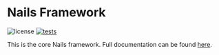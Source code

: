 # Nails Framework

![license](https://img.shields.io/badge/license-MIT-green.svg)
[![tests](https://github.com/nails/common/actions/workflows/build_and_test.yml/badge.svg)](https://github.com/nails/common/actions)


This is the core Nails framework. Full documentation can be found [here](https://nailsapp.co.uk).